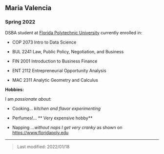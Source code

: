 ## Maria Valencia

### Spring 2022

DSBA student at [Florida Polytechnic University](https://www.floridapoly.edu) currently enrolled in: 

- COP 2073  Intro to Data Science

- BUL 2241  Law, Public Policy, Negotiation, and Business

- FIN 2001  Introduction to Business Finance

- ENT 2112  Entrepreneurial Opportunity Analysis

- MAC 2311  Analytic Geometry and Calculus

**Hobbies:**

I am _passionate about_: 

- Cooking... _kitchen and flavor experimenting_

- Perfumes!... ** Very expensive hobby** 

- Napping _...without naps I get very cranky_ as shown  on <https://www.floridapoly.edu>

***

> Last modified: 2022/01/18